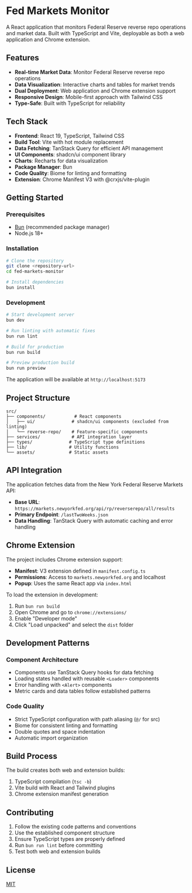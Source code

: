 # Fed Markets Monitor

A React application that monitors Federal Reserve reverse repo operations and market data. Built with TypeScript and
Vite, deployable as both a web application and Chrome extension.

## Features

- **Real-time Market Data**: Monitor Federal Reserve reverse repo operations
- **Data Visualization**: Interactive charts and tables for market trends
- **Dual Deployment**: Web application and Chrome extension support
- **Responsive Design**: Mobile-first approach with Tailwind CSS
- **Type-Safe**: Built with TypeScript for reliability

## Tech Stack

- **Frontend**: React 19, TypeScript, Tailwind CSS
- **Build Tool**: Vite with hot module replacement
- **Data Fetching**: TanStack Query for efficient API management
- **UI Components**: shadcn/ui component library
- **Charts**: Recharts for data visualization
- **Package Manager**: Bun
- **Code Quality**: Biome for linting and formatting
- **Extension**: Chrome Manifest V3 with @crxjs/vite-plugin

## Getting Started

### Prerequisites

- [Bun](https://bun.sh/) (recommended package manager)
- Node.js 18+

### Installation

```bash
# Clone the repository
git clone <repository-url>
cd fed-markets-monitor

# Install dependencies
bun install
```

### Development

```bash
# Start development server
bun dev

# Run linting with automatic fixes
bun run lint

# Build for production
bun run build

# Preview production build
bun run preview
```

The application will be available at `http://localhost:5173`

## Project Structure

```
src/
├── components/           # React components
│   ├── ui/              # shadcn/ui components (excluded from linting)
│   └── reverse-repo/    # Feature-specific components
├── services/            # API integration layer
├── types/              # TypeScript type definitions
├── lib/                # Utility functions
└── assets/             # Static assets
```

## API Integration

The application fetches data from the New York Federal Reserve Markets API:

- **Base URL**: `https://markets.newyorkfed.org/api/rp/reverserepo/all/results`
- **Primary Endpoint**: `/lastTwoWeeks.json`
- **Data Handling**: TanStack Query with automatic caching and error handling

## Chrome Extension

The project includes Chrome extension support:

- **Manifest**: V3 extension defined in `manifest.config.ts`
- **Permissions**: Access to `markets.newyorkfed.org` and localhost
- **Popup**: Uses the same React app via `index.html`

To load the extension in development:

1. Run `bun run build`
2. Open Chrome and go to `chrome://extensions/`
3. Enable "Developer mode"
4. Click "Load unpacked" and select the `dist` folder

## Development Patterns

### Component Architecture

- Components use TanStack Query hooks for data fetching
- Loading states handled with reusable `<Loader>` components
- Error handling with `<Alert>` components
- Metric cards and data tables follow established patterns

### Code Quality

- Strict TypeScript configuration with path aliasing (`@/` for src)
- Biome for consistent linting and formatting
- Double quotes and space indentation
- Automatic import organization

## Build Process

The build creates both web and extension builds:

1. TypeScript compilation (`tsc -b`)
2. Vite build with React and Tailwind plugins
3. Chrome extension manifest generation

## Contributing

1. Follow the existing code patterns and conventions
2. Use the established component structure
3. Ensure TypeScript types are properly defined
4. Run `bun run lint` before committing
5. Test both web and extension builds

## License

[MIT](LICENSE)